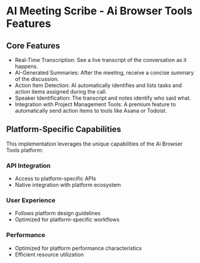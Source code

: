 # AI Meeting Scribe - Ai Browser Tools Features

## Core Features
- Real-Time Transcription: See a live transcript of the conversation as it happens.
- AI-Generated Summaries: After the meeting, receive a concise summary of the discussion.
- Action Item Detection: AI automatically identifies and lists tasks and action items assigned during the call.
- Speaker Identification: The transcript and notes identify who said what.
- Integration with Project Management Tools: A premium feature to automatically send action items to tools like Asana or Todoist.

## Platform-Specific Capabilities
This implementation leverages the unique capabilities of the Ai Browser Tools platform:

### API Integration
- Access to platform-specific APIs
- Native integration with platform ecosystem

### User Experience
- Follows platform design guidelines
- Optimized for platform-specific workflows

### Performance
- Optimized for platform performance characteristics
- Efficient resource utilization
